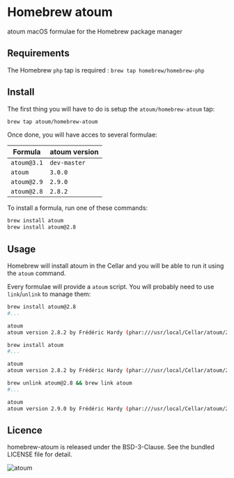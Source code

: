 # Homebrew atoum

atoum macOS formulae for the Homebrew package manager

## Requirements

The Homebrew `php` tap is required : `brew tap homebrew/homebrew-php`

## Install

The first thing you will have to do is setup the `atoum/homebrew-atoum` tap:

```sh
brew tap atoum/homebrew-atoum
```

Once done, you will have acces to several formulae:

| Formula     | atoum version |
|-------------|---------------|
| `atoum@3.1` | `dev-master`  |
| `atoum`     | `3.0.0`       |
| `atoum@2.9` | `2.9.0`       |
| `atoum@2.8` | `2.8.2`       |

To install a formula, run one of these commands:

```sh
brew install atoum
brew install atoum@2.8
```

## Usage

Homebrew will install atoum in the Cellar and you will be able to run it using the `atoum` command.

Every formulae will provide a `atoum`  script. You will probably need to use `link`/`unlink` to manage them:

```sh
brew install atoum@2.8
#...

atoum
atoum version 2.8.2 by Frédéric Hardy (phar:///usr/local/Cellar/atoum/2.8.2/libexec/atoum.phar)

brew install atoum
#...

atoum
atoum version 2.8.2 by Frédéric Hardy (phar:///usr/local/Cellar/atoum/2.8.2/libexec/atoum.phar)

brew unlink atoum@2.8 && brew link atoum
#...

atoum
atoum version 2.9.0 by Frédéric Hardy (phar:///usr/local/Cellar/atoum/2.9.0/libexec/atoum.phar)
```

## Licence

homebrew-atoum is released under the BSD-3-Clause. See the bundled LICENSE file for detail.

![atoum](http://atoum.org/images/logo/atoum.png)